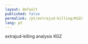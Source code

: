 ```yaml
---
layout: default
published: false
permalink: /pt/extrajud-killing/KGZ/
lang: pt
---
```


extrajud-killing analysis KGZ
